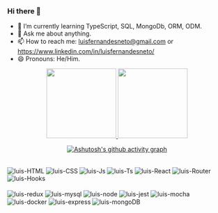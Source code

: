 ### Hi there 👋

- 🌱 I’m currently learning TypeScript, SQL, MongoDb, ORM, ODM.
- 💬 Ask me about anything.
- 📫 How to reach me: luisfernandesneto@gmail.com or https://www.linkedin.com/in/luisfernandesneto/
- 😄 Pronouns: He/Him.

 <div align="center">
  <a href="https://github.com/LuisFernandesNeto">
  <img height="160em" src="https://github-readme-stats.vercel.app/api?username=LuisFernandesNeto&show_icons=true&theme=dark&include_all_commits=true&count_private=true"/>
    <img height="160em" src="https://github-readme-stats.vercel.app/api/top-langs/?username=LuisFernandesNeto&layout=compact&langs_count=7&theme=dark"/>
  
[![Ashutosh's github activity graph](https://github-readme-activity-graph.cyclic.app/graph?username=LuisFernandesNeto&bg_color=000000&color=adacaa&line=11038c&point=adacaa&area=true&hide_border=true)](https://github.com/ashutosh00710/github-readme-activity-graph)
   
</div>
<div style="display: inline_block"><br>
  <img align="center" alt="luis-HTML" src="https://img.shields.io/badge/HTML5-E34F26?style=for-the-badge&logo=html5&logoColor=white">
  <img align="center" alt="luis-CSS" src="https://img.shields.io/badge/CSS3-1572B6?style=for-the-badge&logo=css3&logoColor=white">
  <img align="center" alt="luis-Js" src="https://img.shields.io/badge/JavaScript-323330?style=for-the-badge&logo=javascript&logoColor=F7DF1E">
  <img align="center" alt="luis-Ts" src="https://img.shields.io/badge/TypeScript-007ACC?style=for-the-badge&logo=typescript&logoColor=white">
  <img align="center" alt="luis-React"  src="https://img.shields.io/badge/React-20232A?style=for-the-badge&logo=react&logoColor=61DAFB">
  <img align="center" alt="luis-Router" src="https://img.shields.io/badge/React_Router-CA4245?style=for-the-badge&logo=react-router&logoColor=white" />
  <img align="center" alt="luis-Hooks" src="https://img.shields.io/badge/React_Hooks-43853D?style=for-the-badge&logo=react&logoColor=white" /> 
  <br>
  
  <br>
 <img align="center" alt="luis-redux"  src="https://img.shields.io/badge/Redux-593D88?style=for-the-badge&logo=redux&logoColor=white">
  <img align="center" alt="luis-mysql"  src="https://img.shields.io/badge/MySQL-005C84?style=for-the-badge&logo=mysql&logoColor=white">
   <img align="center" alt="luis-node"  src="https://img.shields.io/badge/Node.js-339933?style=for-the-badge&logo=nodedotjs&logoColor=white">
  <img align="center" alt="luis-jest"  src="https://img.shields.io/badge/Jest-C21325?style=for-the-badge&logo=jest&logoColor=white">
  <img align="center" alt="luis-mocha"  src="https://img.shields.io/badge/Mocha-8D6748?style=for-the-badge&logo=Mocha&logoColor=white">
   <img align="center" alt="luis-docker"  src="https://img.shields.io/badge/Docker-2CA5E0?style=for-the-badge&logo=docker&logoColor=white">
   <img align="center" alt="luis-express"  src="https://img.shields.io/badge/Express.js-000000?style=for-the-badge&logo=express&logoColor=white">
  <img align="center" alt="luis-mongoDB"  src="https://img.shields.io/badge/MongoDB-4EA94B?style=for-the-badge&logo=mongodb&logoColor=white"> 
</div>

